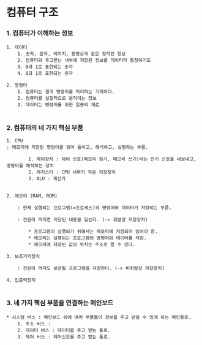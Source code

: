 # 컴퓨터 구조
### 1. 컴퓨터가 이해하는 정보
    1. 데이터
        1. 숫자, 문자, 이미지, 동영상과 같은 정적인 정보
        2. 컴퓨터와 주고받는 내부에 저장된 정보를 데이터라 통칭하기도
        3. 0과 1로 표현되는 숫자
        4. 0과 1로 표현되는 문자

    2. 명령어
        1. 컴퓨터는 결국 명령어를 처리하는 기계이다.
        2. 컴퓨터를 실질적으로 움직이는 정보
        3. 데이터는 명령어를 위한 일종의 재료
#

### 2. 컴퓨터의 네 가지 핵심 부품
    1. CPU
    : 메모리에 저장된 명령어를 읽어 들이고, 해석하고, 실행하는 부품.

            1. 제어장치 : 제어 신호(메모리 읽기, 메모리 쓰기)라는 전기 신호를 내보내고, 명령어를 해석하는 장치
            2. 레지스터 : CPU 내부의 작은 저장장치
            3. ALU : 계산기


    2. 메모리 (RAM, ROM)

        : 현재 실행되는 프로그램(=프로세스)의 명령어와 데이터가 저장되는 부품.
        
        : 전원이 꺼지면 저장된 내용을 잃는다. (-> 휘발성 저장장치)
            
            * 프로그램이 실행되기 위해서는 메모리에 저장되어 있어야 함.
            * 메모리는 실행되는 프로그램의 명령어와 데이터를 저장.
            * 메모리에 저장된 값의 위치는 주소로 알 수 있다.

    3. 보조기억장치

        : 전원이 꺼져도 보관될 프로그램을 저장한다. (-> 비휘발성 저장장치)

    4. 입출력장치
#
 
### 3. 네 가지 핵심 부품을 연결하는 메인보드
    * 시스템 버스 : 메인보드 위에 여러 부품들이 정보를 주고 받을 수 있게 하는 메인통로.
        1. 주소 버스 :  
        2. 데이터 버스 : 데이터를 주고 받는 통로.
        3. 제어 버스 : 제어신호를 주고 받는 통로.
